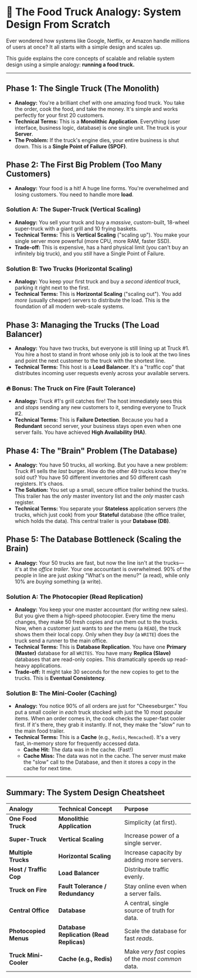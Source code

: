 # 🚚 The Food Truck Analogy: System Design From Scratch

Ever wondered how systems like Google, Netflix, or Amazon handle millions of users at once? It all starts with a simple design and scales up.

This guide explains the core concepts of scalable and reliable system design using a simple analogy: **running a food truck.**

---

## Phase 1: The Single Truck (The Monolith)

* **Analogy:** You're a brilliant chef with one amazing food truck. You take the order, cook the food, and take the money. It's simple and works perfectly for your first 20 customers.
* **Technical Terms:** This is a **Monolithic Application**. Everything (user interface, business logic, database) is one single unit. The truck is your **Server**.
* **The Problem:** If the truck's engine dies, your entire business is shut down. This is a **Single Point of Failure (SPOF)**.

## Phase 2: The First Big Problem (Too Many Customers)

* **Analogy:** Your food is a hit! A huge line forms. You're overwhelmed and losing customers. You need to handle more **load**.

### Solution A: The Super-Truck (Vertical Scaling)

* **Analogy:** You sell your truck and buy a *massive*, custom-built, 18-wheel super-truck with a giant grill and 10 frying baskets.
* **Technical Terms:** This is **Vertical Scaling** ("scaling up"). You make your single server more powerful (more CPU, more RAM, faster SSD).
* **Trade-off:** This is expensive, has a hard physical limit (you can't buy an infinitely big truck), and you *still* have a Single Point of Failure.

### Solution B: Two Trucks (Horizontal Scaling)

* **Analogy:** You keep your first truck and buy a *second identical truck*, parking it right next to the first.
* **Technical Terms:** This is **Horizontal Scaling** ("scaling out"). You add *more* (usually cheaper) servers to distribute the load. This is the foundation of all modern web-scale systems.

## Phase 3: Managing the Trucks (The Load Balancer)

* **Analogy:** You have two trucks, but everyone is still lining up at Truck #1. You hire a host to stand in front whose only job is to look at the two lines and point the next customer to the truck with the shortest line.
* **Technical Terms:** This host is a **Load Balancer**. It's a "traffic cop" that distributes incoming user requests evenly across your available servers.

### 🔥 Bonus: The Truck on Fire (Fault Tolerance)

* **Analogy:** Truck #1's grill catches fire! The host immediately sees this and *stops* sending any new customers to it, sending everyone to Truck #2.
* **Technical Terms:** This is **Failure Detection**. Because you had a **Redundant** second server, your business stays open even when one server fails. You have achieved **High Availability (HA)**.

## Phase 4: The "Brain" Problem (The Database)

* **Analogy:** You have 50 trucks, all working. But you have a new problem: Truck #1 sells the *last* burger. How do the other 49 trucks know they're sold out? You have 50 different inventories and 50 different cash registers. It's chaos.
* **The Solution:** You set up a small, secure office trailer behind the trucks. This trailer has the *only* master inventory list and the *only* master cash register.
* **Technical Terms:** You separate your **Stateless** application servers (the trucks, which just cook) from your **Stateful** database (the office trailer, which holds the data). This central trailer is your **Database (DB)**.

## Phase 5: The Database Bottleneck (Scaling the Brain)

* **Analogy:** Your 50 trucks are fast, but now the line isn't at the trucks—it's at the *office trailer*. Your one accountant is overwhelmed. 90% of the people in line are just *asking* "What's on the menu?" (a read), while only 10% are *buying* something (a write).

### Solution A: The Photocopier (Read Replication)

* **Analogy:** You keep your one master accountant (for *writing* new sales). But you give them a high-speed photocopier. Every time the menu changes, they make 50 fresh copies and run them out to the trucks. Now, when a customer just wants to *see* the menu (a `READ`), the truck shows them their local copy. Only when they *buy* (a `WRITE`) does the truck send a runner to the main office.
* **Technical Terms:** This is **Database Replication**. You have one **Primary (Master)** database for all `WRITES`. You have many **Replica (Slave)** databases that are read-only copies. This dramatically speeds up read-heavy applications.
* **Trade-off:** It might take 30 seconds for the new copies to get to the trucks. This is **Eventual Consistency**.

### Solution B: The Mini-Cooler (Caching)

* **Analogy:** You notice 90% of all orders are just for "Cheeseburger." You put a small cooler in *each* truck stocked with just the 10 most popular items. When an order comes in, the cook checks the super-fast cooler first. If it's there, they grab it instantly. If not, they make the "slow" run to the main food trailer.
* **Technical Terms:** This is a **Cache** (e.g., `Redis`, `Memcached`). It's a very fast, in-memory store for frequently accessed data.
    * **Cache Hit:** The data was in the cache. (Fast!)
    * **Cache Miss:** The data was not in the cache. The server must make the "slow" call to the Database, and then it stores a copy in the cache for next time.

---

## Summary: The System Design Cheatsheet

| Analogy | Technical Concept | Purpose |
| :--- | :--- | :--- |
| **One Food Truck** | **Monolithic Application** | Simplicity (at first). |
| **Super-Truck** | **Vertical Scaling** | Increase power of a single server. |
| **Multiple Trucks** | **Horizontal Scaling** | Increase capacity by adding more servers. |
| **Host / Traffic Cop** | **Load Balancer** | Distribute traffic evenly. |
| **Truck on Fire** | **Fault Tolerance / Redundancy** | Stay online even when a server fails. |
| **Central Office** | **Database** | A central, single source of truth for data. |
| **Photocopied Menus** | **Database Replication (Read Replicas)** | Scale the database for fast *reads*. |
| **Truck Mini-Cooler** | **Cache (e.g., Redis)** | Make *very fast* copies of the *most common* data. |
